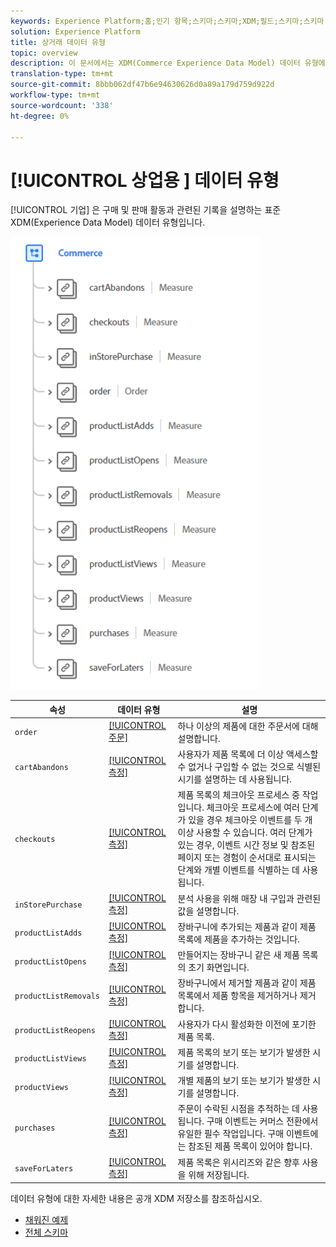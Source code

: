 ```yaml
---
keywords: Experience Platform;홈;인기 항목;스키마;스키마;XDM;필드;스키마;스키마;상거래;데이터 유형;데이터 유형;데이터 유형;A;
solution: Experience Platform
title: 상거래 데이터 유형
topic: overview
description: 이 문서에서는 XDM(Commerce Experience Data Model) 데이터 유형에 대한 개요를 제공합니다.
translation-type: tm+mt
source-git-commit: 8bbb062df47b6e94630626d0a89a179d759d922d
workflow-type: tm+mt
source-wordcount: '338'
ht-degree: 0%

---
```



# [!UICONTROL 상업용 ] 데이터 유형

[!UICONTROL 기업] 은 구매 및 판매 활동과 관련된 기록을 설명하는 표준 XDM(Experience Data Model) 데이터 유형입니다.

<img src="../images/data-types/commerce.PNG" width="400" /><br />

| 속성 | 데이터 유형 | 설명 |
| --- | --- | --- |
| `order` | [[!UICONTROL 주문]](./order.md) | 하나 이상의 제품에 대한 주문서에 대해 설명합니다. |
| `cartAbandons` | [[!UICONTROL 측정]](./measure.md) | 사용자가 제품 목록에 더 이상 액세스할 수 없거나 구입할 수 없는 것으로 식별된 시기를 설명하는 데 사용됩니다. |
| `checkouts` | [[!UICONTROL 측정]](./measure.md) | 제품 목록의 체크아웃 프로세스 중 작업입니다. 체크아웃 프로세스에 여러 단계가 있을 경우 체크아웃 이벤트를 두 개 이상 사용할 수 있습니다. 여러 단계가 있는 경우, 이벤트 시간 정보 및 참조된 페이지 또는 경험이 순서대로 표시되는 단계와 개별 이벤트를 식별하는 데 사용됩니다. |
| `inStorePurchase` | [[!UICONTROL 측정]](./measure.md) | 분석 사용을 위해 매장 내 구입과 관련된 값을 설명합니다. |
| `productListAdds` | [[!UICONTROL 측정]](./measure.md) | 장바구니에 추가되는 제품과 같이 제품 목록에 제품을 추가하는 것입니다. |
| `productListOpens` | [[!UICONTROL 측정]](./measure.md) | 만들어지는 장바구니 같은 새 제품 목록의 초기 화면입니다. |
| `productListRemovals` | [[!UICONTROL 측정]](./measure.md) | 장바구니에서 제거할 제품과 같이 제품 목록에서 제품 항목을 제거하거나 제거합니다. |
| `productListReopens` | [[!UICONTROL 측정]](./measure.md) | 사용자가 다시 활성화한 이전에 포기한 제품 목록. |
| `productListViews` | [[!UICONTROL 측정]](./measure.md) | 제품 목록의 보기 또는 보기가 발생한 시기를 설명합니다. |
| `productViews` | [[!UICONTROL 측정]](./measure.md) | 개별 제품의 보기 또는 보기가 발생한 시기를 설명합니다. |
| `purchases` | [[!UICONTROL 측정]](./measure.md) | 주문이 수락된 시점을 추적하는 데 사용됩니다. 구매 이벤트는 커머스 전환에서 유일한 필수 작업입니다. 구매 이벤트에는 참조된 제품 목록이 있어야 합니다. |
| `saveForLaters` | [[!UICONTROL 측정]](./measure.md) | 제품 목록은 위시리즈와 같은 향후 사용을 위해 저장됩니다. |

데이터 유형에 대한 자세한 내용은 공개 XDM 저장소를 참조하십시오.

* [채워진 예제](https://github.com/adobe/xdm/blob/master/components/datatypes/marketing/commerce.example.1.json)
* [전체 스키마](https://github.com/adobe/xdm/blob/master/components/datatypes/marketing/commerce.schema.json)